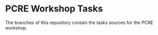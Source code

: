 # PCRE Workshop Tasks

The branches of this repository contain the tasks sources for the PCRE workshop.
